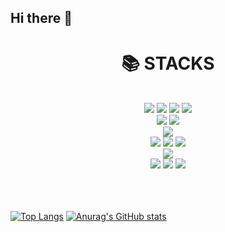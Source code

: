 ## Hi there 👋

<div align=center><h1>📚 STACKS </h1>

<!--FrontEnd-->
<br/>
<img src="https://img.shields.io/badge/html-E34F26?style=for-the-badge&logo=html5&logoColor=white"> <img src="https://img.shields.io/badge/css-1572B6?style=for-the-badge&logo=css3&logoColor=white"> <img src="https://img.shields.io/badge/javascript-F7DF1E?style=for-the-badge&logo=javascript&logoColor=black"> <img src="https://img.shields.io/badge/react.js-61dafb?style=for-the-badge&logo=react&logoColor=white">
<!-- BackEnd-->
<br/>
<img src="https://img.shields.io/badge/java-007396?style=for-the-badge&logo=java&logoColor=white"> <img src="https://img.shields.io/badge/python-3776AB?style=for-the-badge&logo=python&logoColor=white"> 
<!--DataBase-->
<br/>
<img src="https://img.shields.io/badge/mysql-4479A1?style=for-the-badge&logo=mysql&logoColor=white"> 
<!--WebFramework-->
<br/>
<img src="https://img.shields.io/badge/apache tomcat-F8DC75?style=for-the-badge&logo=apachetomcat&logoColor=white"> <img src="https://img.shields.io/badge/flask-000000?style=for-the-badge&logo=flask&logoColor=white"> <img src="https://img.shields.io/badge/SpringBoot-000000?style=for-the-badge&logo=springboot&logoColor=white">
<!--Developer tools-->
<br/>
<img src="https://img.shields.io/badge/bootstrap-7952B3?style=for-the-badge&logo=bootstrap&logoColor=white">
<br/ id="collaboration tool">
<img src="https://img.shields.io/badge/github-181717?style=for-the-badge&logo=github&logoColor=white"> <img src="https://img.shields.io/badge/notion-181717?style=for-the-badge&logo=notion&logoColor=white"> <img src="https://img.shields.io/badge/slack-181717?style=for-the-badge&logo=slack&logoColor=white">
</div>
<br/>
<br/>
<br/>
<div>
  
[![Top Langs](https://github-readme-stats.vercel.app/api/top-langs/?username=Kimviruscool)](https://github.com/anuraghazra/github-readme-stats)
[![Anurag's GitHub stats](https://github-readme-stats.vercel.app/api?username=Kimviruscool)](https://github.com/anuraghazra/github-readme-stats)

</div>
